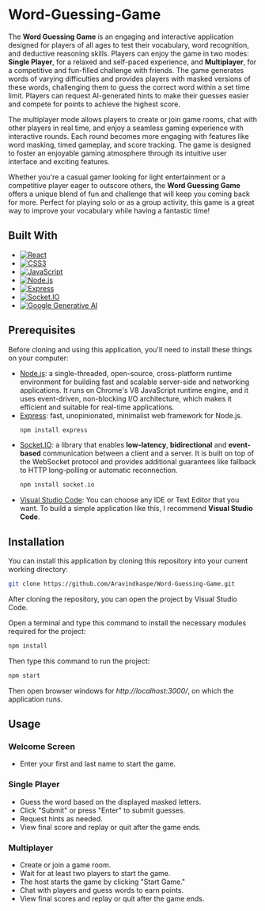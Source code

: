 # Word-Guessing-Game

The **Word Guessing Game** is an engaging and interactive application designed for players of all ages to test their vocabulary, word recognition, and deductive reasoning skills. Players can enjoy the game in two modes: **Single Player**, for a relaxed and self-paced experience, and **Multiplayer**, for a competitive and fun-filled challenge with friends. The game generates words of varying difficulties and provides players with masked versions of these words, challenging them to guess the correct word within a set time limit. Players can request AI-generated hints to make their guesses easier and compete for points to achieve the highest score.

The multiplayer mode allows players to create or join game rooms, chat with other players in real time, and enjoy a seamless gaming experience with interactive rounds. Each round becomes more engaging with features like word masking, timed gameplay, and score tracking. The game is designed to foster an enjoyable gaming atmosphere through its intuitive user interface and exciting features.

Whether you're a casual gamer looking for light entertainment or a competitive player eager to outscore others, the **Word Guessing Game** offers a unique blend of fun and challenge that will keep you coming back for more. Perfect for playing solo or as a group activity, this game is a great way to improve your vocabulary while having a fantastic time!

## Built With

- [![React](https://img.shields.io/badge/React-61DAFB?style=for-the-badge&logo=react&logoColor=black)](https://reactjs.org/)
- [![CSS3](https://img.shields.io/badge/CSS3-1572B6?style=for-the-badge&logo=css3&logoColor=white)](https://developer.mozilla.org/en-US/docs/Web/CSS)
- [![JavaScript](https://img.shields.io/badge/JavaScript-F7DF1E?style=for-the-badge&logo=javascript&logoColor=black)](https://developer.mozilla.org/en-US/docs/Web/JavaScript)
- [![Node.js](https://img.shields.io/badge/Node.js-339933?style=for-the-badge&logo=nodedotjs&logoColor=white)](https://nodejs.org/)
- [![Express](https://img.shields.io/badge/Express.js-000000?style=for-the-badge&logo=express&logoColor=white)](https://expressjs.com/)
- [![Socket.IO](https://img.shields.io/badge/Socket.IO-010101?style=for-the-badge&logo=socketdotio&logoColor=white)](https://socket.io/)
- [![Google Generative AI](https://img.shields.io/badge/Google%20Generative%20AI-4285F4?style=for-the-badge&logo=google&logoColor=white)](https://ai.google/)


## Prerequisites

Before cloning and using this application, you'll need to install these things on your computer:
* [Node.js](https://nodejs.org/en/download/): a single-threaded, open-source, cross-platform runtime environment for building fast and scalable server-side and networking applications. It runs on Chrome's V8 JavaScript runtime engine, and it uses event-driven, non-blocking I/O architecture, which makes it efficient and suitable for real-time applications.
* [Express](https://expressjs.com/): fast, unopinionated, minimalist web framework for Node.js.
    ```sh
    npm install express
    ```
* [Socket.IO](https://socket.io/): a library that enables <b>low-latency</b>, <b>bidirectional</b> and <b>event-based</b> communication between a client and a server. It is built on top of the WebSocket protocol and provides additional guarantees like fallback to HTTP long-polling or automatic reconnection.
    ```sh
    npm install socket.io
    ```
* [Visual Studio Code](https://code.visualstudio.com/download): You can choose any IDE or Text Editor that you want. To build a simple application like this, I recommend <b>Visual Studio Code</b>.

## Installation
You can install this application by cloning this repository into your current working directory:
```sh
git clone https://github.com/Aravindkaspe/Word-Guessing-Game.git
```
After cloning the repository, you can open the project by Visual Studio Code.

Open a terminal and type this command to install the necessary modules required for the project:
```sh
npm install
```

Then type this command to run the project:
```sh
npm start
```
Then open browser windows for <i>http://localhost:3000/</i>, on which the application runs.

## Usage

### Welcome Screen
- Enter your first and last name to start the game.

### Single Player
- Guess the word based on the displayed masked letters.
- Click "Submit" or press "Enter" to submit guesses.
- Request hints as needed.
- View final score and replay or quit after the game ends.

### Multiplayer
- Create or join a game room.
- Wait for at least two players to start the game.
- The host starts the game by clicking "Start Game."
- Chat with players and guess words to earn points.
- View final scores and replay or quit after the game ends.




